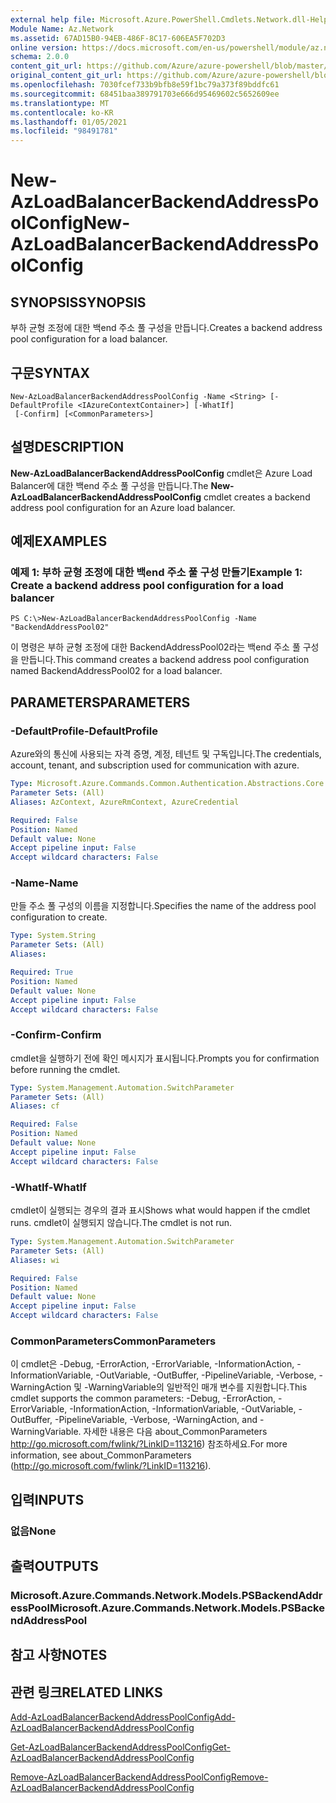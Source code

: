 ```yaml
---
external help file: Microsoft.Azure.PowerShell.Cmdlets.Network.dll-Help.xml
Module Name: Az.Network
ms.assetid: 67AD15B0-94EB-486F-8C17-606EA5F702D3
online version: https://docs.microsoft.com/en-us/powershell/module/az.network/new-azloadbalancerbackendaddresspoolconfig
schema: 2.0.0
content_git_url: https://github.com/Azure/azure-powershell/blob/master/src/Network/Network/help/New-AzLoadBalancerBackendAddressPoolConfig.md
original_content_git_url: https://github.com/Azure/azure-powershell/blob/master/src/Network/Network/help/New-AzLoadBalancerBackendAddressPoolConfig.md
ms.openlocfilehash: 7030fcef733b9bfb8e59f1bc79a373f89bddfc61
ms.sourcegitcommit: 68451baa389791703e666d95469602c5652609ee
ms.translationtype: MT
ms.contentlocale: ko-KR
ms.lasthandoff: 01/05/2021
ms.locfileid: "98491781"
---
```

# <span data-ttu-id="58d97-101">New-AzLoadBalancerBackendAddressPoolConfig</span><span class="sxs-lookup"><span data-stu-id="58d97-101">New-AzLoadBalancerBackendAddressPoolConfig</span></span>

## <span data-ttu-id="58d97-102">SYNOPSIS</span><span class="sxs-lookup"><span data-stu-id="58d97-102">SYNOPSIS</span></span>
<span data-ttu-id="58d97-103">부하 균형 조정에 대한 백end 주소 풀 구성을 만듭니다.</span><span class="sxs-lookup"><span data-stu-id="58d97-103">Creates a backend address pool configuration for a load balancer.</span></span>

## <span data-ttu-id="58d97-104">구문</span><span class="sxs-lookup"><span data-stu-id="58d97-104">SYNTAX</span></span>

```
New-AzLoadBalancerBackendAddressPoolConfig -Name <String> [-DefaultProfile <IAzureContextContainer>] [-WhatIf]
 [-Confirm] [<CommonParameters>]
```

## <span data-ttu-id="58d97-105">설명</span><span class="sxs-lookup"><span data-stu-id="58d97-105">DESCRIPTION</span></span>
<span data-ttu-id="58d97-106">**New-AzLoadBalancerBackendAddressPoolConfig** cmdlet은 Azure Load Balancer에 대한 백end 주소 풀 구성을 만듭니다.</span><span class="sxs-lookup"><span data-stu-id="58d97-106">The **New-AzLoadBalancerBackendAddressPoolConfig** cmdlet creates a backend address pool configuration for an Azure load balancer.</span></span>

## <span data-ttu-id="58d97-107">예제</span><span class="sxs-lookup"><span data-stu-id="58d97-107">EXAMPLES</span></span>

### <span data-ttu-id="58d97-108">예제 1: 부하 균형 조정에 대한 백end 주소 풀 구성 만들기</span><span class="sxs-lookup"><span data-stu-id="58d97-108">Example 1: Create a backend address pool configuration for a load balancer</span></span>
```
PS C:\>New-AzLoadBalancerBackendAddressPoolConfig -Name "BackendAddressPool02"
```

<span data-ttu-id="58d97-109">이 명령은 부하 균형 조정에 대한 BackendAddressPool02라는 백end 주소 풀 구성을 만듭니다.</span><span class="sxs-lookup"><span data-stu-id="58d97-109">This command creates a backend address pool configuration named BackendAddressPool02 for a load balancer.</span></span>

## <span data-ttu-id="58d97-110">PARAMETERS</span><span class="sxs-lookup"><span data-stu-id="58d97-110">PARAMETERS</span></span>

### <span data-ttu-id="58d97-111">-DefaultProfile</span><span class="sxs-lookup"><span data-stu-id="58d97-111">-DefaultProfile</span></span>
<span data-ttu-id="58d97-112">Azure와의 통신에 사용되는 자격 증명, 계정, 테넌트 및 구독입니다.</span><span class="sxs-lookup"><span data-stu-id="58d97-112">The credentials, account, tenant, and subscription used for communication with azure.</span></span>

```yaml
Type: Microsoft.Azure.Commands.Common.Authentication.Abstractions.Core.IAzureContextContainer
Parameter Sets: (All)
Aliases: AzContext, AzureRmContext, AzureCredential

Required: False
Position: Named
Default value: None
Accept pipeline input: False
Accept wildcard characters: False
```

### <span data-ttu-id="58d97-113">-Name</span><span class="sxs-lookup"><span data-stu-id="58d97-113">-Name</span></span>
<span data-ttu-id="58d97-114">만들 주소 풀 구성의 이름을 지정합니다.</span><span class="sxs-lookup"><span data-stu-id="58d97-114">Specifies the name of the address pool configuration to create.</span></span>

```yaml
Type: System.String
Parameter Sets: (All)
Aliases:

Required: True
Position: Named
Default value: None
Accept pipeline input: False
Accept wildcard characters: False
```

### <span data-ttu-id="58d97-115">-Confirm</span><span class="sxs-lookup"><span data-stu-id="58d97-115">-Confirm</span></span>
<span data-ttu-id="58d97-116">cmdlet을 실행하기 전에 확인 메시지가 표시됩니다.</span><span class="sxs-lookup"><span data-stu-id="58d97-116">Prompts you for confirmation before running the cmdlet.</span></span>

```yaml
Type: System.Management.Automation.SwitchParameter
Parameter Sets: (All)
Aliases: cf

Required: False
Position: Named
Default value: None
Accept pipeline input: False
Accept wildcard characters: False
```

### <span data-ttu-id="58d97-117">-WhatIf</span><span class="sxs-lookup"><span data-stu-id="58d97-117">-WhatIf</span></span>
<span data-ttu-id="58d97-118">cmdlet이 실행되는 경우의 결과 표시</span><span class="sxs-lookup"><span data-stu-id="58d97-118">Shows what would happen if the cmdlet runs.</span></span> <span data-ttu-id="58d97-119">cmdlet이 실행되지 않습니다.</span><span class="sxs-lookup"><span data-stu-id="58d97-119">The cmdlet is not run.</span></span>

```yaml
Type: System.Management.Automation.SwitchParameter
Parameter Sets: (All)
Aliases: wi

Required: False
Position: Named
Default value: None
Accept pipeline input: False
Accept wildcard characters: False
```

### <span data-ttu-id="58d97-120">CommonParameters</span><span class="sxs-lookup"><span data-stu-id="58d97-120">CommonParameters</span></span>
<span data-ttu-id="58d97-121">이 cmdlet은 -Debug, -ErrorAction, -ErrorVariable, -InformationAction, -InformationVariable, -OutVariable, -OutBuffer, -PipelineVariable, -Verbose, -WarningAction 및 -WarningVariable의 일반적인 매개 변수를 지원합니다.</span><span class="sxs-lookup"><span data-stu-id="58d97-121">This cmdlet supports the common parameters: -Debug, -ErrorAction, -ErrorVariable, -InformationAction, -InformationVariable, -OutVariable, -OutBuffer, -PipelineVariable, -Verbose, -WarningAction, and -WarningVariable.</span></span> <span data-ttu-id="58d97-122">자세한 내용은 다음 about_CommonParameters http://go.microsoft.com/fwlink/?LinkID=113216) 참조하세요.</span><span class="sxs-lookup"><span data-stu-id="58d97-122">For more information, see about_CommonParameters (http://go.microsoft.com/fwlink/?LinkID=113216).</span></span>

## <span data-ttu-id="58d97-123">입력</span><span class="sxs-lookup"><span data-stu-id="58d97-123">INPUTS</span></span>

### <span data-ttu-id="58d97-124">없음</span><span class="sxs-lookup"><span data-stu-id="58d97-124">None</span></span>

## <span data-ttu-id="58d97-125">출력</span><span class="sxs-lookup"><span data-stu-id="58d97-125">OUTPUTS</span></span>

### <span data-ttu-id="58d97-126">Microsoft.Azure.Commands.Network.Models.PSBackendAddressPool</span><span class="sxs-lookup"><span data-stu-id="58d97-126">Microsoft.Azure.Commands.Network.Models.PSBackendAddressPool</span></span>

## <span data-ttu-id="58d97-127">참고 사항</span><span class="sxs-lookup"><span data-stu-id="58d97-127">NOTES</span></span>

## <span data-ttu-id="58d97-128">관련 링크</span><span class="sxs-lookup"><span data-stu-id="58d97-128">RELATED LINKS</span></span>

[<span data-ttu-id="58d97-129">Add-AzLoadBalancerBackendAddressPoolConfig</span><span class="sxs-lookup"><span data-stu-id="58d97-129">Add-AzLoadBalancerBackendAddressPoolConfig</span></span>](./Add-AzLoadBalancerBackendAddressPoolConfig.md)

[<span data-ttu-id="58d97-130">Get-AzLoadBalancerBackendAddressPoolConfig</span><span class="sxs-lookup"><span data-stu-id="58d97-130">Get-AzLoadBalancerBackendAddressPoolConfig</span></span>](./Get-AzLoadBalancerBackendAddressPoolConfig.md)

[<span data-ttu-id="58d97-131">Remove-AzLoadBalancerBackendAddressPoolConfig</span><span class="sxs-lookup"><span data-stu-id="58d97-131">Remove-AzLoadBalancerBackendAddressPoolConfig</span></span>](./Remove-AzLoadBalancerBackendAddressPoolConfig.md)


